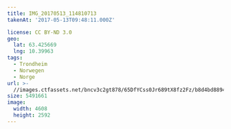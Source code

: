 ```yaml
---
title: IMG_20170513_114810713
takenAt: '2017-05-13T09:48:11.000Z'

license: CC BY-ND 3.0
geo:
  lat: 63.425669
  lng: 10.39963
tags:
  - Trondheim
  - Norwegen
  - Norge
url: >-
  //images.ctfassets.net/bncv3c2gt878/65DfYCss0Jr689tX8fz2Fz/b8d4bd88940d221fb4c2675b2f3f7841/img_20170513_114810713_34488667062_o
size: 5491661
image:
  width: 4608
  height: 2592
---
```

